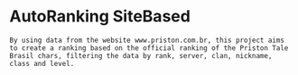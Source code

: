 # AutoRanking SiteBased
	By using data from the website www.priston.com.br, this project aims to create a ranking based on the official ranking of the Priston Tale Brasil chars, filtering the data by rank, server, clan, nickname, class and level.
